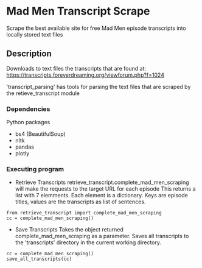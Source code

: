 # Mad Men Transcript Scrape

Scrape the best available site for free Mad Men episode transcripts into locally stored text files

## Description

Downloads to text files the transcripts that are found at:
    https://transcripts.foreverdreaming.org/viewforum.php?f=1024

'transcript_parsing' has tools for parsing the text files that are scraped by the retieve_transcript module

### Dependencies

Python packages
* bs4 (BeautifulSoup)
* nltk
* pandas
* plotly

### Executing program
* Retrieve Transcripts
retrieve_transcript.complete_mad_men_scraping will make the requests to the target URL for each episode
This returns a list with 7 elemments. Each element is a dictionary. Keys are episode titles, values are 
the transcripts as list of sentences.
```
from retrieve_transcript import complete_mad_men_scraping
cc = complete_mad_men_scraping()
```

* Save Transcripts
Takes the object returned complete_mad_men_scraping as a parameter.
Saves all transcripts to the 'transcripts' directory in the current working directory.
```
cc = complete_mad_men_scraping()
save_all_transcripts(cc)
```